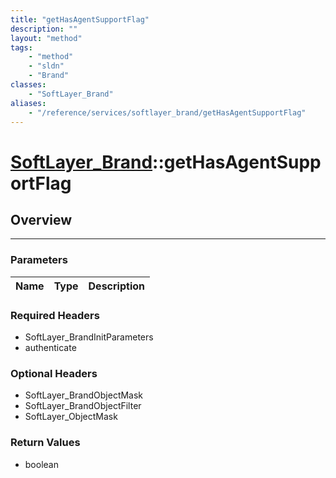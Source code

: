 ```yaml
---
title: "getHasAgentSupportFlag"
description: ""
layout: "method"
tags:
    - "method"
    - "sldn"
    - "Brand"
classes:
    - "SoftLayer_Brand"
aliases:
    - "/reference/services/softlayer_brand/getHasAgentSupportFlag"
---
```

# [SoftLayer_Brand](/reference/services/SoftLayer_Brand)::getHasAgentSupportFlag





## Overview 


-----

### Parameters 
|Name | Type | Description |
| --- | --- | --- |


### Required Headers
* SoftLayer_BrandInitParameters
* authenticate


### Optional Headers
* SoftLayer_BrandObjectMask
* SoftLayer_BrandObjectFilter
* SoftLayer_ObjectMask

### Return Values
* boolean




